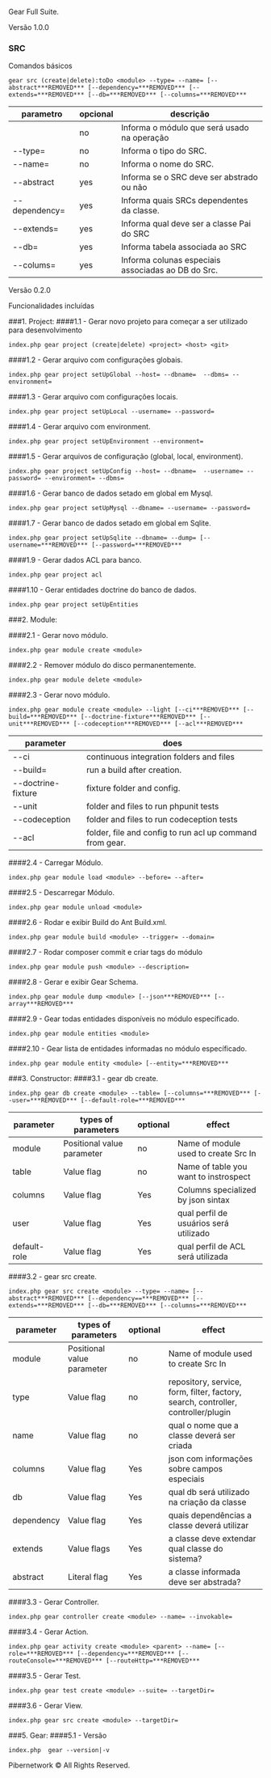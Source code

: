 Gear Full Suite.

Versão 1.0.0

### SRC

Comandos básicos

```
gear src (create|delete):toDo <module> --type= --name= [--abstract***REMOVED*** [--dependency=***REMOVED*** [--extends=***REMOVED*** [--db=***REMOVED*** [--columns=***REMOVED***
```
|parametro | opcional | descrição
|-|--|---------|
|<modulo> | no | Informa o módulo que será usado na operação
|--type= | no | Informa o tipo do SRC.
|--name= | no | Informa o nome do SRC.
|--abstract | yes | Informa se o SRC deve ser abstrado ou não
|--dependency= | yes | Informa quais SRCs dependentes da classe.
|--extends= | yes | Informa qual deve ser a classe Pai do SRC
|--db= | yes | Informa tabela associada ao SRC
|--colums= | yes | Informa colunas especiais associadas ao DB do Src.


Versão 0.2.0

Funcionalidades incluídas

###1. Project:
####1.1 - Gerar novo projeto para começar a ser utilizado para desenvolvimento
```
index.php gear project (create|delete) <project> <host> <git>
```

####1.2 - Gerar arquivo com configurações globais.
```
index.php gear project setUpGlobal --host= --dbname=  --dbms= --environment=
```


####1.3 - Gerar arquivo com configurações locais.
```
index.php gear project setUpLocal --username= --password=

```

####1.4 - Gerar arquivo com environment.
```
index.php gear project setUpEnvironment --environment=
```


####1.5 - Gerar arquivos de configuração (global, local, environment).
```
index.php gear project setUpConfig --host= --dbname=  --username= --password= --environment= --dbms=
```


####1.6 - Gerar banco de dados setado em global em Mysql.
```
index.php gear project setUpMysql --dbname= --username= --password=

```


####1.7 - Gerar banco de dados setado em global em Sqlite.
```
index.php gear project setUpSqlite --dbname= --dump= [--username=***REMOVED*** [--password=***REMOVED***
```

####1.9 - Gerar dados ACL para banco.
```
index.php gear project acl
```

####1.10 - Gerar entidades doctrine do banco de dados.
```
index.php gear project setUpEntities
```


###2. Module:


####2.1 - Gerar novo módulo.
```
index.php gear module create <module>
```

####2.2 - Remover módulo do disco permanentemente.
```
index.php gear module delete <module>
```

####2.3 - Gerar novo módulo.
```
index.php gear module create <module> --light [--ci***REMOVED*** [--build=***REMOVED*** [--doctrine-fixture***REMOVED*** [--unit***REMOVED*** [--codeception***REMOVED*** [--acl***REMOVED***

```
|parameter | does |
|-|-----------|
|--ci| continuous integration folders and files|
|--build=|run a build after creation.|
|--doctrine-fixture| fixture folder and config.|
|--unit| folder and files to run phpunit tests|
|--codeception| folder and files to run codeception tests|
|--acl| folder, file and config to run acl up command from gear.|

####2.4 - Carregar Módulo.
```
index.php gear module load <module> --before= --after=
```

####2.5 - Descarregar Módulo.
```
index.php gear module unload <module>
```

####2.6 - Rodar e exibir Build do Ant Build.xml.
```
index.php gear module build <module> --trigger= --domain=
```

####2.7 - Rodar composer commit e criar tags do módulo
```
index.php gear module push <module> --description=
```

####2.8 - Gerar e exibir Gear Schema.
```
index.php gear module dump <module> [--json***REMOVED*** [--array***REMOVED***
```

####2.9 - Gear todas entidades disponíveis no módulo específicado.
```
index.php gear module entities <module>
```


####2.10 - Gear lista de entidades informadas no módulo específicado.
```
index.php gear module entity <module> [--entity=***REMOVED***
```


###3. Constructor:
####3.1 - gear db create.
```
index.php gear db create <module> --table= [--columns=***REMOVED*** [--user=***REMOVED*** [--default-role=***REMOVED***
```

|parameter | types of parameters | optional | effect |
|-|-----------|--------|-------|
| module | Positional value parameter | no | Name of module used to create Src In |
| table | Value flag | no | Name of table you want to instrospect |
| columns | Value flag | Yes | Columns specialized by json sintax |
| user | Value flag | Yes | qual perfil de usuários será utilizado |
| default-role | Value flag | Yes | qual perfil de ACL será utilizada |

####3.2 - gear src create.
```
index.php gear src create <module> --type= --name= [--abstract***REMOVED*** [--dependency==***REMOVED*** [--extends=***REMOVED*** [--db=***REMOVED*** [--columns=***REMOVED***
```
|parameter | types of parameters | optional | effect |
|-|-----------|--------|-------|
| module | Positional value parameter | no | Name of module used to create Src In |
| type | Value flag | no | repository, service, form, filter, factory, search, controller, controller/plugin |
| name | Value flag | no | qual o nome que a classe deverá ser criada |
| columns | Value flag | Yes | json com informações sobre campos especiais |
| db | Value flag  | Yes | qual db será utilizado na criação da classe |
| dependency | Value flag | Yes | quais dependências a classe deverá utilizar |
| extends | Value flags| Yes  | a classe deve extendar qual classe do sistema? |
| abstract | Literal flag | Yes  | a classe informada deve ser abstrada? |



####3.3 - Gerar Controller.
```
index.php gear controller create <module> --name= --invokable=
```

####3.4 - Gerar Action.
```
index.php gear activity create <module> <parent> --name= [--role=***REMOVED*** [--dependency=***REMOVED*** [--routeConsole=***REMOVED*** [--routeHttp=***REMOVED***
```

####3.5 - Gerar Test.
```
index.php gear test create <module> --suite= --targetDir=
```

####3.6 - Gerar View.
```
index.php gear src create <module> --targetDir=
```



###5. Gear:
####5.1 - Versão
```
index.php  gear --version|-v
```



Pibernetwork © All Rights Reserved.
